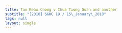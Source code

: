 ```yaml
---
title: Tan Keaw Chong v Chua Tiong Guan and another
subtitle: "[2010] SGHC 19 / 15\_January\_2010"
tags: null
layout: single
---
```


